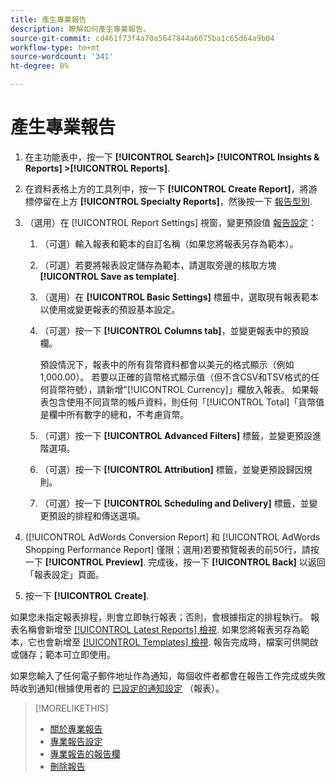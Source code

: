 ```yaml
---
title: 產生專業報告
description: 瞭解如何產生專業報告。
source-git-commit: cd461f73f4a70a5647844a6075ba1c65d64a9b04
workflow-type: tm+mt
source-wordcount: '341'
ht-degree: 0%

---
```


# 產生專業報告

1. 在主功能表中，按一下 **[!UICONTROL Search]> [!UICONTROL Insights & Reports] >[!UICONTROL Reports]**.

1. 在資料表格上方的工具列中，按一下 **[!UICONTROL Create Report]**，將游標停留在上方 **[!UICONTROL Specialty Reports]**，然後按一下 [報告型別](/help/search-social-commerce/reports/management/specialty/specialty-report-about.md).

1. （選用）在 [!UICONTROL Report Settings] 視窗，變更預設值 [報告設定](specialty-report-settings.md)：

   1. （可選）輸入報表和範本的自訂名稱（如果您將報表另存為範本）。

   1. （可選）若要將報表設定儲存為範本，請選取旁邊的核取方塊 **[!UICONTROL Save as template]**.

   1. （選用）在 **[!UICONTROL Basic Settings]** 標籤中，選取現有報表範本以使用或變更報表的預設基本設定。

   1. （可選）按一下 **[!UICONTROL Columns tab]**，並變更報表中的預設欄。

      預設情況下，報表中的所有貨幣資料都會以美元的格式顯示（例如1,000.00）。 若要以正確的貨幣格式顯示值（但不含CSV和TSV格式的任何貨幣符號），請新增&quot;[!UICONTROL Currency]」欄放入報表。 如果報表包含使用不同貨幣的帳戶資料，則任何「[!UICONTROL Total]「貨幣值是欄中所有數字的總和，不考慮貨幣。

   1. （可選）按一下 **[!UICONTROL Advanced Filters]** 標籤，並變更預設進階選項。

   1. （可選）按一下 **[!UICONTROL Attribution]** 標籤，並變更預設歸因規則。

   1. （可選）按一下 **[!UICONTROL Scheduling and Delivery]** 標籤，並變更預設的排程和傳送選項。

1. ([!UICONTROL AdWords Conversion Report] 和 [!UICONTROL AdWords Shopping Performance Report] 僅限；選用)若要預覽報表的前50行，請按一下 **[!UICONTROL Preview]**. 完成後，按一下 **[!UICONTROL Back]** 以返回「報表設定」頁面。

1. 按一下 **[!UICONTROL Create]**.

如果您未指定報表排程，則會立即執行報表；否則，會根據指定的排程執行。 報表名稱會新增至 [[!UICONTROL Latest Reports] 檢視](/help/search-social-commerce/reports/report-about.md). 如果您將報表另存為範本，它也會新增至 [[!UICONTROL Templates] 檢視](/help/search-social-commerce/reports/report-about.md). 報告完成時，檔案可供開啟或儲存；範本可立即使用。

如果您輸入了任何電子郵件地址作為通知，每個收件者都會在報告工作完成或失敗時收到通知(根據使用者的 [已設定的通知設定](/help/search-social-commerce/notifications/notification-edit.md) （報表）。

>[!MORELIKETHIS]
>
>* [關於專業報告](/help/search-social-commerce/reports/management/specialty/specialty-report-about.md)
>* [專業報告設定](/help/search-social-commerce/reports/management/specialty/specialty-report-settings.md)
>* [專業報告的報告欄](/help/search-social-commerce/reports/management/specialty/specialty-report-columns.md)
>* [刪除報告](/help/search-social-commerce/reports/management/report-delete.md)

